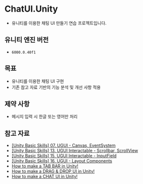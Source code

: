 # ChatUI.Unity
- 유니티를 이용한 채팅 UI 만들기 연습 프로젝트입니다.

## 유니티 엔진 버전
- `6000.0.40f1`

## 목표
- 유니티를 이용한 채팅 UI 구현
- 기존 참고 자료 기반의 기능 분석 및 개선 사항 적용

## 제약 사항
- 메시지 입력 시 한글 또는 영어만 처리

## 참고 자료
- [[Unity Basic Skills] 07. UGUI - Canvas, EventSystem](https://www.youtube.com/watch?v=wvfCrh4LM1I&t=23s)
- [[Unity Basic Skills] 13. UGUI Interactable - Scrollbar, ScrollView](https://www.youtube.com/watch?v=jy6c7HXKV2E&t=13s)
- [[Unity Basic Skills] 15. UGUI Interactable - InputField](https://www.youtube.com/watch?v=MSxpHOYqnRA&t=5s)
- [[Unity Basic Skills] 16. UGUI - Layout Components](https://www.youtube.com/watch?v=Cv3oQxjf1As)
- [How to make a TAB BAR in Unity!](https://www.youtube.com/watch?v=NVBP_CoU-Xk&t=18s)
- [How to make a DRAG & DROP UI in Unity!](https://www.youtube.com/watch?v=uTeZz4O12yU)
- [How to make a CHAT UI in Unity!](https://www.youtube.com/watch?v=u06nwL8BMI8&t=22s)
